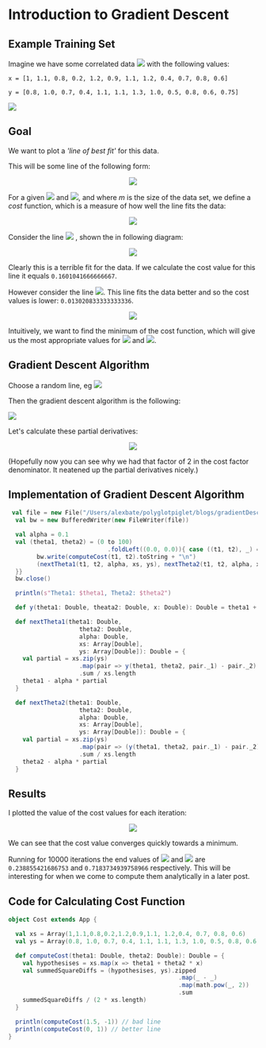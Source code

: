 # Introduction to Gradient Descent

## Example Training Set

Imagine we have some correlated data ![](xiyi.png) with the following values:

```
x = [1, 1.1, 0.8, 0.2, 1.2, 0.9, 1.1, 1.2, 0.4, 0.7, 0.8, 0.6]

y = [0.8, 1.0, 0.7, 0.4, 1.1, 1.1, 1.3, 1.0, 0.5, 0.8, 0.6, 0.75]
```

![](exampleData.png)

## Goal

We want to plot a _'line of best fit'_ for this data. 

This will be some line of the following form:

<div style="text-align:center"><img src ="equationOfALine.png" /></div>

For a given ![](theta1.png) and ![](theta2.png), and where _m_ is the size of the data set, we define a _cost_ function, which is a measure of how well the line fits the data:

<div style="text-align:center"><img src ="costFunction.png" /></div>

Consider the line ![](yEqual1Point5MinusX.png) , shown the in following diagram: 

<div style="text-align:center"><img src ="scatterPlotWithBadLine.png" /></div>

Clearly this is a terrible fit for the data. If we calculate the cost value for this line it equals `0.1601041666666667`. 

However consider the line ![](yEqualsX.png). This line fits the data better and so the cost values is lower: `0.013020833333333336`. 

<div style="text-align:center"><img src ="scatterPlotWithBetterLine.png" /></div>

Intuitively, we want to find the minimum of the cost function, which will give us the most appropriate values for ![](theta1.png) and ![](theta2.png). 

## Gradient Descent Algorithm

Choose a random line, eg ![](startingLine.png)

Then the gradient descent algorithm is the following: 

![](gradientDescentAlgorithm.png)

Let's calculate these partial derivatives: 



<div style="text-align:center"><img src ="partialDerivatives.png" /></div>

(Hopefully now you can see why we had that factor of 2 in the cost factor denominator. It neatened up the partial derivatives nicely.)

## Implementation of Gradient Descent Algorithm

```scala
 val file = new File("/Users/alexbate/polyglotpiglet/blogs/gradientDescent/results/alphaZeroPoint1AndIterationsEquals100.txt")
  val bw = new BufferedWriter(new FileWriter(file))

  val alpha = 0.1
  val (theta1, theta2) = (0 to 100)
  							.foldLeft((0.0, 0.0)){ case ((t1, t2), _) => {
    	bw.write(computeCost(t1, t2).toString + "\n")
    	(nextTheta1(t1, t2, alpha, xs, ys), nextTheta2(t1, t2, alpha, xs, ys))
  }}
  bw.close()

  println(s"Theta1: $theta1, Theta2: $theta2")

  def y(theta1: Double, theata2: Double, x: Double): Double = theta1 + theata2 * x

  def nextTheta1(theta1: Double, 
  					theta2: Double, 
  					alpha: Double, 
  					xs: Array[Double], 
  					ys: Array[Double]): Double = {
    val partial = xs.zip(ys)
    				.map(pair => y(theta1, theta2, pair._1) - pair._2)
    				.sum / xs.length
    theta1 - alpha * partial
  }

  def nextTheta2(theta1: Double, 
  					theta2: Double, 
  					alpha: Double, 
  					xs: Array[Double], 
  					ys: Array[Double]): Double = {
    val partial = xs.zip(ys)
    				.map(pair => (y(theta1, theta2, pair._1) - pair._2) * pair._1)
    				.sum / xs.length
    theta2 - alpha * partial
  }
```

## Results

I plotted the value of the cost values for each iteration: 

<div style="text-align:center"><img src ="results/alphaZeroPointOneIterationsOneHundred.png" /></div>

We can see that the cost value converges quickly towards a minimum. 

Running for 10000 iterations the end values of ![](theta1.png) and ![](theta2.png) are `0.238855421686753` and `0.7183734939758966` respectively. This will be interesting for when we come to compute them analytically in a later post. 

## Code for Calculating Cost Function

```scala
object Cost extends App {

  val xs = Array(1,1.1,0.8,0.2,1.2,0.9,1.1, 1.2,0.4, 0.7, 0.8, 0.6)
  val ys = Array(0.8, 1.0, 0.7, 0.4, 1.1, 1.1, 1.3, 1.0, 0.5, 0.8, 0.6, 0.75)

  def computeCost(theta1: Double, theta2: Double): Double = {
    val hypothesises = xs.map(x => theta1 + theta2 * x)
    val summedSquareDiffs = (hypothesises, ys).zipped
    											.map(_ - _)
    											.map(math.pow(_, 2))
    											.sum
    summedSquareDiffs / (2 * xs.length)
  }

  println(computeCost(1.5, -1)) // bad line
  println(computeCost(0, 1)) // better line
}
```